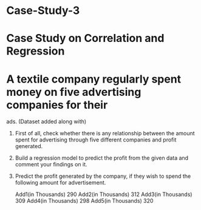# Case-Study-3
 
# Case Study on Correlation and Regression 
# A textile company regularly spent money on five advertising companies for their 
ads. (Dataset added along with) 
1.  First of all, check whether there is any relationship between the amount 
spent for advertising through five different companies and profit 
generated.  
2.  Build a regression model to predict the profit from the given data and 
comment your findings on it. 
3.   Predict the profit generated by the company, if they wish to spend the 
following amount for advertisement. 
 
        Add1(in Thousands) 290 
        Add2(in Thousands) 312 
        Add3(in Thousands) 309 
        Add4(in Thousands) 298 
        Add5(in Thousands) 320
